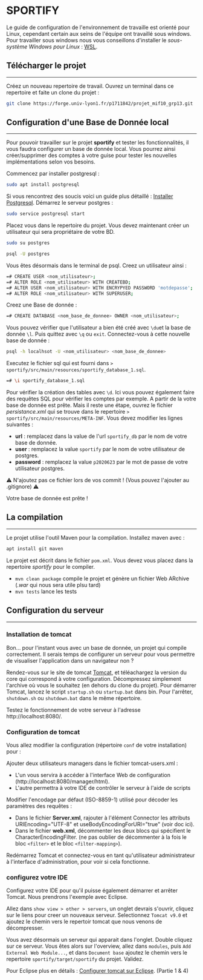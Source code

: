# SPORTIFY 

Le guide de configuration de l'environnement de travaille est orienté pour Linux, cependant certain aux seins de l'équipe ont travaillé sous windows. 
Pour travailler sous windows nous vous conseillons d'installer le *sous-système Windows pour Linux* : [WSL]. 

## Télécharger le projet 
***

Créez un nouveau repertoire de travail. 
Ouvrez un terminal dans ce repertoire et faite un clone du projet :  

```sh
git clone https://forge.univ-lyon1.fr/p1711842/projet_mif10_grp13.git
```

## Configuration d'une Base de Donnée local
***

Pour pouvoir travailler sur le projet **sportify** et tester les fonctionnalités, il vous faudra configurer un base de donnée local. Vous pourrez ainsi créer/supprimer des comptes à votre guise pour tester les nouvelles implémentations selon vos besoins. 

Commencez par installer postgresql : 
```sh
sudo apt install postgresql
```
Si vous rencontrez des soucis voici un guide plus détaillé : [Installer Postgresql].
Démarrez le serveur postgres : 
```sh
sudo service postgresql start
```

Placez vous dans le repertoire du projet. Vous devez maintenant créer un utilisateur qui sera propriétaire de votre BD. 
```sh
sudo su postgres 
```
```sh
psql -U postgres
```
Vous êtes désormais dans le terminal de psql. Creez un utilisateur ainsi :
```sh
=# CREATE USER <nom_utilisateur>;
=# ALTER ROLE <nom_utilisateur> WITH CREATEBD;
=# ALTER USER <nom_utilisateur> WITH ENCRYPYED PASSWORD 'motdepasse';
=# ALTER ROLE <nom_utilisateur> WITH SUPERUSER;
```
Creez une Base de donnée : 
```sh
=# CREATE DATABASE <nom_base_de_donnee> OWNER <nom_utilisateur>;
```
Vous pouvez vérifier que l'utilisateur a bien été créé avec ```\du```et la base de donnée ```\l```. Puis quittez avec ```\q``` ou ```exit```.
Connectez-vous à cette nouvelle base de donnée : 
```sh
psql -h localhsot -U <nom_utilisateur> <nom_base_de_donnee>
```
Executez le fichier sql qui est fourni dans ``> sportify/src/main/resources/sportify_database_1.sql``.
```sh
=# \i sportify_database_1.sql
```
Pour vérifier la création des tables avec `\d`. Ici vous pouvez également faire des requêtes SQL pour vérifier les comptes par exemple. A partir de la votre base de donnée est prête. Mais il reste une étape, ouvrez le fichier *persistance.xml* qui se trouve dans le repertoire `> sportify/src/main/resources/META-INF`. Vous devez modifier les lignes suivantes : 

- **url** : remplacez dans la value de l'url `sportify_db` par le nom de votre base de donnée.
- **user** : remplacez la value `sportify` par le nom de votre utilisateur de postgres.
- **password** : remplacez la value `p2020623` par le mot de passe de votre utilisateur postgres.

:warning: N'ajoutez pas ce fichier lors de vos commit ! (Vous pouvez l'ajouter au .gitignore) :warning:

Votre base de donnée est prête !

## La compilation 
***

Le projet utilise l'outil Maven pour la compilation. Installez maven avec : 

```sh
apt install git maven
```

Le projet est décrit dans le fichier `pom.xml`. Vous devez vous placez dans la repertoire *sportify* pour le compiler. 
  
- `mvn clean package` compile le projet et génère un fichier Web ARchive (*.war* qui nous sera utile plsu tard)
- `mvn tests` lance les tests

## Configuration du serveur
***

### Installation de tomcat
Bon... pour l'instant vous avec un base de donnée, un projet qui compile correctement. Il serais temps de configurer un serveur pour vous permettre de visualiser l'application dans un navigateur non ?

Rendez-vous sur le site de tomcat [Tomcat], et téléachargez la version du core qui correspond à votre configuration. 
Décompressez simplement l'archive où vous le souhaitez (en dehors du clone du projet).
Pour démarrer Tomcat, lancez le script `startup.sh` ou `startup.bat` dans bin. Pour l'arrêter, `shutdown.sh` ou `shutdown.bat` dans le même répertoire.

Testez le fonctionnement de votre serveur à l'adresse http://localhost:8080/.

### Configuration de tomcat
Vous allez modifier la configuration (répertoire `conf` de votre installation) pour :

Ajouter deux utilisateurs managers dans le fichier tomcat-users.xml : 
- L'un vous servira à accéder à l'interface Web de configuration (http://localhost:8080/manager/html).
- L'autre permettra à votre IDE de contrôler le serveur à l'aide de scripts

Modifier l'encodage par défaut (ISO-8859-1) utilisé pour décoder les paramètres des requêtes :
- Dans le fichier **Server.xml**, rajouter à l'élément Connector les attributs URIEncoding="UTF-8" et useBodyEncodingForURI="true" (voir doc ici).
- Dans le fichier **web.xml**, décommenter les deux blocs qui spécifient le CharacterEncodingFilter. (ne pas oublier de décommenter à la fois le bloc `<filter>` et le bloc `<filter-mapping>`).

Redémarrez Tomcat et connectez-vous en tant qu'utilisateur administrateur à l'interface d'administration, pour voir si cela fonctionne. 

### configurez votre IDE
Configurez votre IDE pour qu'il puisse également démarrer et arrêter Tomcat. Nous prendrons l'exemple avec Eclipse. 

Allez dans `show view > other > servers`, un onglet devrais s'ouvrir, cliquez sur le liens pour creer un nouveaux serveur. Selectionnez `Tomcat v9.0` et ajoutez le chemin vers le repertoir tomcat que nous venons de décompresser. 

Vous avez désormais un serveur qui apparait dans l'onglet. Double cliquez sur ce serveur. Vous êtes alors sur l'overview, allez dans `modules`, puis `Add External Web Module...`, et dans `Document base` ajoutez le chemin vers le repertoire `sportify/target/sportify` du projet. Validez. 

Pour Eclipse plus en détails : [Configurer tomcat sur Eclipse]. (Partie 1 & 4)









[Configurer tomcat sur Eclipse]: <http://blog.paumard.org/tutoriaux/eclipse-tomcat/>
[Tomcat]: <https://tomcat.apache.org/download-90.cgi>
[WSL]: <https://docs.microsoft.com/fr-fr/windows/wsl/install-win10>
[Installer Postgresql]: <https://computingforgeeks.com/install-postgresql-12-on-ubuntu/>